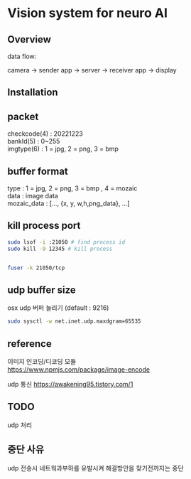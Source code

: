 # Vision system for neuro AI

## Overview

data flow:  

camera -> sender app ->  server -> receiver app -> display  

## Installation

## packet

checkcode(4) : 20221223  
bankId(5) : 0~255  
imgtype(6) : 1 = jpg, 2 = png, 3 = bmp  

## buffer format
type : 1 = jpg, 2 = png, 3 = bmp , 4 = mozaic  
data : image data  
mozaic_data : [..., {x, y, w,h,png_data}, ...]  
## kill process port

```bash
sudo lsof -i :21050 # find process id
sudo kill -9 12345 # kill process


fuser -k 21050/tcp

```

## udp buffer size


osx udp 버퍼 늘리기  (default : 9216)
```bash
sudo sysctl -w net.inet.udp.maxdgram=65535
```

## reference

이미지 인코딩/디코딩 모듈  
https://www.npmjs.com/package/image-encode  

udp 통신
https://awakening95.tistory.com/1  

## TODO
udp 처리  
## 중단 사유
udp 전송시 네트웍과부하를 유발시켜 해결방안을 찾기전까지는 중단
